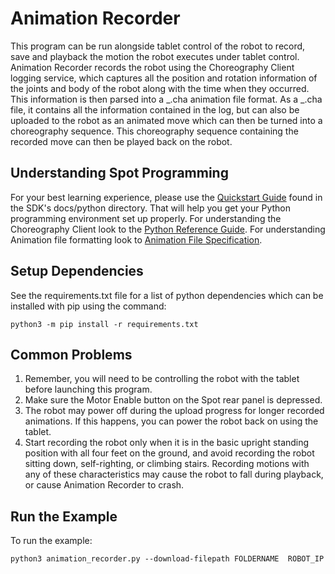 <!--
Copyright (c) 2023 Boston Dynamics, Inc.  All rights reserved.

Downloading, reproducing, distributing or otherwise using the SDK Software
is subject to the terms and conditions of the Boston Dynamics Software
Development Kit License (20191101-BDSDK-SL).
-->

# Animation Recorder

This program can be run alongside tablet control of the robot to record, save and playback the motion the robot executes under tablet control. Animation Recorder records the robot using the Choreography Client logging service, which captures all the position and rotation information of the joints and body of the robot along with the time when they occurred. This information is then parsed into a _.cha animation file format. As a _.cha file, it contains all the information contained in the log, but can also be uploaded to the robot as an animated move which can then be turned into a choreography sequence. This choreography sequence containing the recorded move can then be played back on the robot.

## Understanding Spot Programming

For your best learning experience, please use the [Quickstart Guide](../../../docs/python/quickstart.md) found in the SDK's docs/python directory. That will help you get your Python programming environment set up properly. For understanding the Choreography Client look to the [Python Reference Guide](../../../python/bosdyn-choreography-client/src/bosdyn/choreography/client/choreography.md). For understanding Animation file formatting look to [Animation File Specification](../../../docs/concepts/choreography/animation_file_specification).

## Setup Dependencies

See the requirements.txt file for a list of python dependencies which can be installed with pip using the command:

```
python3 -m pip install -r requirements.txt
```

## Common Problems

1. Remember, you will need to be controlling the robot with the tablet before launching this program.
2. Make sure the Motor Enable button on the Spot rear panel is depressed.
3. The robot may power off during the upload progress for longer recorded animations. If this happens, you can power the robot back on using the tablet.
4. Start recording the robot only when it is in the basic upright standing position with all four feet on the ground, and avoid recording the robot sitting down, self-righting, or climbing stairs. Recording motions with any of these characteristics may cause the robot to fall during playback, or cause Animation Recorder to crash.

## Run the Example

To run the example:

```
python3 animation_recorder.py --download-filepath FOLDERNAME  ROBOT_IP
```
